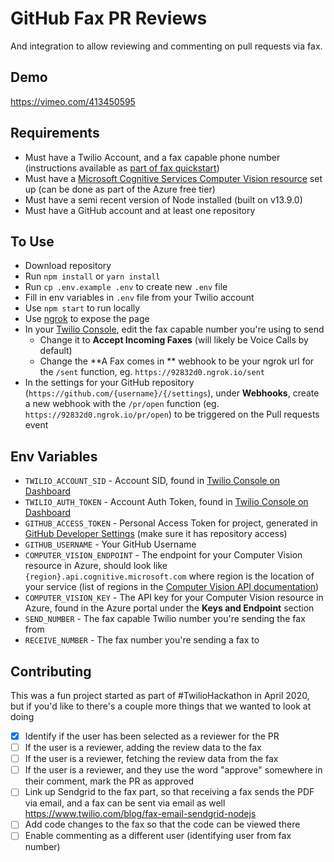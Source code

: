 # GitHub Fax PR Reviews
And integration to allow reviewing and commenting on pull requests via fax.

## Demo
<https://vimeo.com/413450595>

## Requirements
- Must have a Twilio Account, and a fax capable phone number (instructions available as [part of fax quickstart](https://www.twilio.com/docs/fax/quickstart#getting-started))
- Must have a [Microsoft Cognitive Services Computer Vision resource](https://portal.azure.com/#blade/Microsoft_Azure_Marketplace/MarketplaceOffersBlade/selectedMenuItemId/CognitiveServices_MP/dontDiscardJourney/true/launchingContext/%7B%22source%22%3A%22Resources%20Microsoft.CognitiveServices%2Faccounts%22%7D) set up (can be done as part of the Azure free tier)
- Must have a semi recent version of Node installed (built on v13.9.0)
- Must have a GitHub account and at least one repository

## To Use
- Download repository
- Run `npm install` or `yarn install`
- Run `cp .env.example .env` to create new `.env` file
- Fill in env variables in `.env` file from your Twilio account
- Use `npm start` to run locally
- Use [ngrok](https://ngrok.com) to expose the page
- In your [Twilio Console](https://www.twilio.com/console/phone-numbers), edit the fax capable number you're using to send
  - Change it to **Accept Incoming Faxes** (will likely be Voice Calls by default)
  - Change the **A Fax comes in ** webhook to be your ngrok url for the `/sent` function, eg. `https://92832d0.ngrok.io/sent`
- In the settings for your GitHub repository (`https://github.com/{username}/{/settings`), under **Webhooks**, create a new webhook with the `/pr/open` function (eg. `https://92832d0.ngrok.io/pr/open`) to be triggered on the Pull requests event


## Env Variables
- `TWILIO_ACCOUNT_SID` - Account SID, found in [Twilio Console on Dashboard](https://www.twilio.com/console)
- `TWILIO_AUTH_TOKEN` - Account Auth Token, found in [Twilio Console on Dashboard](https://www.twilio.com/console)
- `GITHUB_ACCESS_TOKEN` - Personal Access Token for project, generated in [GitHub Developer Settings](https://github.com/settings/tokens) (make sure it has repository access)
- `GITHUB_USERNAME` - Your GitHub Username
- `COMPUTER_VISION_ENDPOINT` - The endpoint for your Computer Vision resource in Azure, should look like `{region}.api.cognitive.microsoft.com` where region is the location of your service (list of regions in the [Computer Vision API documentation](https://westus.dev.cognitive.microsoft.com/docs/services/5cd27ec07268f6c679a3e641/operations/2afb498089f74080d7e196fc))
- `COMPUTER_VISION_KEY` - The API key for your Computer Vision resource in Azure, found in the Azure portal under the **Keys and Endpoint** section
- `SEND_NUMBER` - The fax capable Twilio number you're sending the fax from
- `RECEIVE_NUMBER` - The fax number you're sending a fax to

## Contributing
This was a fun project started as part of #TwilioHackathon in April 2020, but if you'd like to there's a couple more things that we wanted to look at doing

- [x] Identify if the user has been selected as a reviewer for the PR
- [ ] If the user is a reviewer, adding the review data to the fax
- [ ] If the user is a reviewer, fetching the review data from the fax
- [ ] If the user is a reviewer, and they use the word "approve" somewhere in their comment, mark the PR as approved
- [ ] Link up Sendgrid to the fax part, so that receiving a fax sends the PDF via email, and a fax can be sent via email as well <https://www.twilio.com/blog/fax-email-sendgrid-nodejs>
- [ ] Add code changes to the fax so that the code can be viewed there
- [ ] Enable commenting as a different user (identifying user from fax number)
